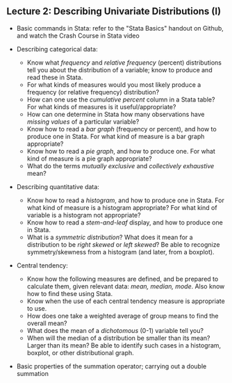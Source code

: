 ## Lecture 2: Describing Univariate Distributions (I)

* Basic commands in Stata: refer to the "Stata Basics" handout on Github, and watch the Crash Course in Stata video

* Describing categorical data:
	* Know what <em>frequency</em> and <em>relative frequency</em> (percent) distributions tell you about the distribution of a variable; know to produce and read these in Stata.
	* For what kinds of measures would you most likely produce a frequency (or relative frequency) distribution?
	* How can one use the <em>cumulative percent</em> column in a Stata table? For what kinds of measures is it useful/appropriate?
	* How can one determine in Stata how many observations have <em>missing values</em> of a particular variable?
	* Know how to read a <em>bar graph</em> (frequency or percent), and how to produce one in Stata. For what kind of measure is a bar graph appropriate?
	* Know how to read a <em>pie graph</em>, and how to produce one. For what kind of measure is a pie graph appropriate?
	* What do the terms <em>mutually exclusive</em> and <em>collectively exhaustive</em> mean?

* Describing quantitative data:
	* Know how to read a <em>histogram</em>, and how to produce one in Stata. For what kind of measure is a histogram appropriate? For what kind of variable is a histogram not appropriate?
	* Know how to read a <em>stem-and-leaf</em> display, and how to produce one in Stata.
	* What is a <em>symmetric distribution</em>? What does it mean for a distribution to be <em>right skewed</em> or <em>left skewed</em>? Be able to recognize symmetry/skewness from a histogram (and later, from a boxplot).

* Central tendency:
	* Know how the following measures are defined, and be prepared to calculate them, given relevant data: <em>mean, median, mode</em>. Also know how to find these using Stata.
	* Know when the use of each central tendency measure is appropriate to use.
	* How does one take a weighted average of group means to find the overall mean? 
	* What does the mean of a <em>dichotomous</em> (0-1) variable tell you?
	* When will the median of a distribution be smaller than its mean? Larger than its mean? Be able to identify such cases in a histogram, boxplot, or other distributional graph.

* Basic properties of the summation operator; carrying out a double summation
